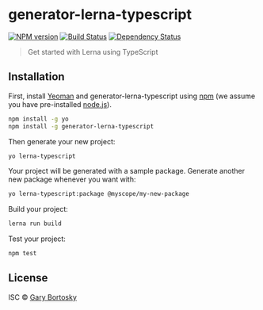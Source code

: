 # generator-lerna-typescript

[![NPM version][npm-image]][npm-url] [![Build Status][travis-image]][travis-url] [![Dependency Status][daviddm-image]][daviddm-url]

> Get started with Lerna using TypeScript

## Installation

First, install [Yeoman](http://yeoman.io) and generator-lerna-typescript using [npm](https://www.npmjs.com/) (we assume you have pre-installed [node.js](https://nodejs.org/)).

```bash
npm install -g yo
npm install -g generator-lerna-typescript
```

Then generate your new project:

```bash
yo lerna-typescript
```

Your project will be generated with a sample package. Generate another new package whenever you want with:

```bash
yo lerna-typescript:package @myscope/my-new-package
```

Build your project:

```bash
lerna run build
```

Test your project:

```bash
npm test
```

## License

ISC © [Gary Bortosky]()


[npm-image]: https://badge.fury.io/js/generator-lerna-typescript.svg
[npm-url]: https://npmjs.org/package/generator-lerna-typescript
[travis-image]: https://travis-ci.com/GaryB432/generator-lerna-typescript.svg?branch=master
[travis-url]: https://travis-ci.com/GaryB432/generator-lerna-typescript
[daviddm-image]: https://david-dm.org/GaryB432/generator-lerna-typescript.svg?theme=shields.io
[daviddm-url]: https://david-dm.org/GaryB432/generator-lerna-typescript
